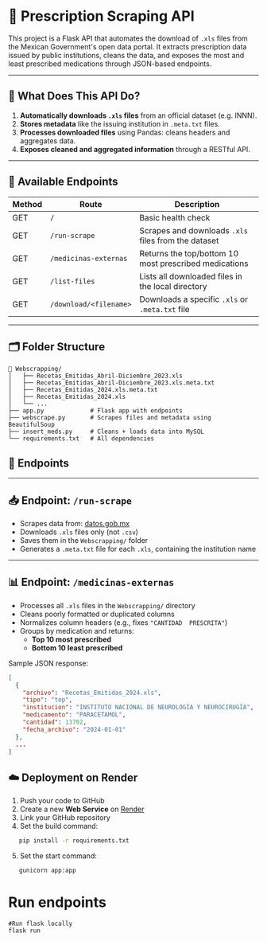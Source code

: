 # 💊 Prescription Scraping API

This project is a Flask API that automates the download of `.xls` files from the Mexican Government's open data portal. It extracts prescription data issued by public institutions, cleans the data, and exposes the most and least prescribed medications through JSON-based endpoints.

---

## 🚀 What Does This API Do?

1. **Automatically downloads `.xls` files** from an official dataset (e.g. INNN).
2. **Stores metadata** like the issuing institution in `.meta.txt` files.
3. **Processes downloaded files** using Pandas: cleans headers and aggregates data.
4. **Exposes cleaned and aggregated information** through a RESTful API.

---

## 🔗 Available Endpoints

| Method | Route                     | Description                                                |
|--------|---------------------------|------------------------------------------------------------|
| GET    | `/`                       | Basic health check                                          |
| GET    | `/run-scrape`             | Scrapes and downloads `.xls` files from the dataset        |
| GET    | `/medicinas-externas`     | Returns the top/bottom 10 most prescribed medications      |
| GET    | `/list-files`             | Lists all downloaded files in the local directory          |
| GET    | `/download/<filename>`    | Downloads a specific `.xls` or `.meta.txt` file            |

---

## 🗂 Folder Structure

```
📁 Webscrapping/
│   ├── Recetas_Emitidas_Abril-Diciembre_2023.xls
│   ├── Recetas_Emitidas_Abril-Diciembre_2023.xls.meta.txt
│   ├── Recetas_Emitidas_2024.xls.meta.txt
│   ├── Recetas_Emitidas_2024.xls
│   └── ...
├── app.py             # Flask app with endpoints
├── webscrape.py       # Scrapes files and metadata using BeautifulSoup
├── insert_meds.py     # Cleans + loads data into MySQL
└── requirements.txt   # All dependencies
```

## 🚀 Endpoints


---

## 📥 Endpoint: `/run-scrape`

- Scrapes data from: [datos.gob.mx](https://historico.datos.gob.mx/busca/dataset/recursos-materiales-recetas)
- Downloads `.xls` files only (not `.csv`)
- Saves them in the `Webscrapping/` folder
- Generates a `.meta.txt` file for each `.xls`, containing the institution name

---

## 📊 Endpoint: `/medicinas-externas`

- Processes all `.xls` files in the `Webscrapping/` directory
- Cleans poorly formatted or duplicated columns
- Normalizes column headers (e.g., fixes `"CANTIDAD  PRESCRITA"`)
- Groups by medication and returns:
  - **Top 10 most prescribed**
  - **Bottom 10 least prescribed**

Sample JSON response:

```json
[
  {
    "archivo": "Recetas_Emitidas_2024.xls",
    "tipo": "top",
    "institucion": "INSTITUTO NACIONAL DE NEUROLOGÍA Y NEUROCIRUGÍA",
    "medicamento": "PARACETAMOL",
    "cantidad": 13782,
    "fecha_archivo": "2024-01-01"
  },
  ...
]
```

## ☁️ Deployment on Render

1. Push your code to GitHub
2. Create a new **Web Service** on [Render](https://render.com)
3. Link your GitHub repository
4. Set the build command:

```bash
   pip install -r requirements.txt
```

5. Set the start command:

```bash
   gunicorn app:app
```

# Run endpoints
```
#Run flask locally
flask run
```
